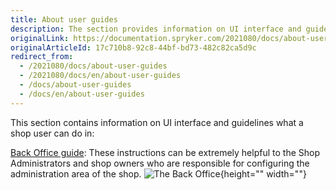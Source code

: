 ```yaml
---
title: About user guides
description: The section provides information on UI interface and guidelines a user can perform in the Back Office and Storefront.
originalLink: https://documentation.spryker.com/2021080/docs/about-user-guides
originalArticleId: 17c710b8-92c8-44bf-bd73-482c82ca5d9c
redirect_from:
  - /2021080/docs/about-user-guides
  - /2021080/docs/en/about-user-guides
  - /docs/about-user-guides
  - /docs/en/about-user-guides
---
```


This section contains information on UI interface and guidelines what a shop user can do in:

[Back Office guide](/docs/scos/user/user-guides/{{page.version}}/back-office-user-guide/overview-of-the-back-office-user-guide.html): These instructions can be extremely helpful to the Shop Administrators and shop owners who are responsible for configuring the administration area of the shop.
![The Back Office](https://spryker.s3.eu-central-1.amazonaws.com/docs/User+Guides/the-back-office.png){height="" width=""}
